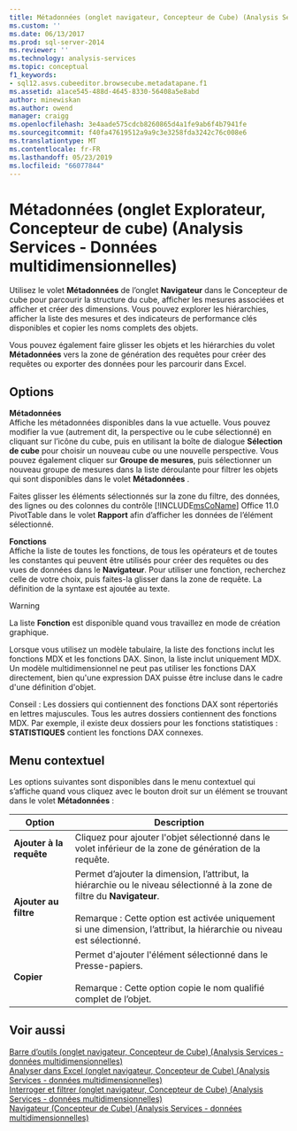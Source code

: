 ```yaml
---
title: Métadonnées (onglet navigateur, Concepteur de Cube) (Analysis Services - données multidimensionnelles) | Microsoft Docs
ms.custom: ''
ms.date: 06/13/2017
ms.prod: sql-server-2014
ms.reviewer: ''
ms.technology: analysis-services
ms.topic: conceptual
f1_keywords:
- sql12.asvs.cubeeditor.browsecube.metadatapane.f1
ms.assetid: a1ace545-488d-4645-8330-56408a5e8abd
author: minewiskan
ms.author: owend
manager: craigg
ms.openlocfilehash: 3e4aade575cdcb8260865d4a1fe9ab6f4b7941fe
ms.sourcegitcommit: f40fa47619512a9a9c3e3258fda3242c76c008e6
ms.translationtype: MT
ms.contentlocale: fr-FR
ms.lasthandoff: 05/23/2019
ms.locfileid: "66077844"
---
```

# <a name="metadata-browser-tab-cube-designer-analysis-services---multidimensional-data"></a>Métadonnées (onglet Explorateur, Concepteur de cube) (Analysis Services - Données multidimensionnelles)
  Utilisez le volet **Métadonnées** de l’onglet **Navigateur** dans le Concepteur de cube pour parcourir la structure du cube, afficher les mesures associées et afficher et créer des dimensions. Vous pouvez explorer les hiérarchies, afficher la liste des mesures et des indicateurs de performance clés disponibles et copier les noms complets des objets.  
  
 Vous pouvez également faire glisser les objets et les hiérarchies du volet **Métadonnées** vers la zone de génération des requêtes pour créer des requêtes ou exporter des données pour les parcourir dans Excel.  
  
## <a name="options"></a>Options  
 **Métadonnées**  
 Affiche les métadonnées disponibles dans la vue actuelle. Vous pouvez modifier la vue (autrement dit, la perspective ou le cube sélectionné) en cliquant sur l’icône du cube, puis en utilisant la boîte de dialogue **Sélection de cube** pour choisir un nouveau cube ou une nouvelle perspective. Vous pouvez également cliquer sur **Groupe de mesures**, puis sélectionner un nouveau groupe de mesures dans la liste déroulante pour filtrer les objets qui sont disponibles dans le volet **Métadonnées** .  
  
 Faites glisser les éléments sélectionnés sur la zone du filtre, des données, des lignes ou des colonnes du contrôle [!INCLUDE[msCoName](../includes/msconame-md.md)] Office 11.0 PivotTable dans le volet **Rapport** afin d’afficher les données de l’élément sélectionné.  
  
 **Fonctions**  
 Affiche la liste de toutes les fonctions, de tous les opérateurs et de toutes les constantes qui peuvent être utilisés pour créer des requêtes ou des vues de données dans le **Navigateur**. Pour utiliser une fonction, recherchez celle de votre choix, puis faites-la glisser dans la zone de requête. La définition de la syntaxe est ajoutée au texte.  
  
> [!WARNING]  
>  La liste **Fonction** est disponible quand vous travaillez en mode de création graphique.  
  
 Lorsque vous utilisez un modèle tabulaire, la liste des fonctions inclut les fonctions MDX et les fonctions DAX. Sinon, la liste inclut uniquement MDX. Un modèle multidimensionnel ne peut pas utiliser les fonctions DAX directement, bien qu'une expression DAX puisse être incluse dans le cadre d'une définition d'objet.  
  
 Conseil : Les dossiers qui contiennent des fonctions DAX sont répertoriés en lettres majuscules. Tous les autres dossiers contiennent des fonctions MDX. Par exemple, il existe deux dossiers pour les fonctions statistiques : **STATISTIQUES** contient les fonctions DAX connexes.  
  
## <a name="context-menu"></a>Menu contextuel  
 Les options suivantes sont disponibles dans le menu contextuel qui s’affiche quand vous cliquez avec le bouton droit sur un élément se trouvant dans le volet **Métadonnées** :  
  
|Option|Description|  
|------------|-----------------|  
|**Ajouter à la requête**|Cliquez pour ajouter l'objet sélectionné dans le volet inférieur de la zone de génération de la requête.|  
|**Ajouter au filtre**|Permet d’ajouter la dimension, l’attribut, la hiérarchie ou le niveau sélectionné à la zone de filtre du **Navigateur**.<br /><br /> Remarque : Cette option est activée uniquement si une dimension, l’attribut, la hiérarchie ou niveau est sélectionné.|  
|**Copier**|Permet d'ajouter l'élément sélectionné dans le Presse-papiers.<br /><br /> Remarque : Cette option copie le nom qualifié complet de l’objet.|  
  
## <a name="see-also"></a>Voir aussi  
 [Barre d’outils &#40;onglet navigateur, Concepteur de Cube&#41; &#40;Analysis Services - données multidimensionnelles&#41;](toolbar-browser-tab-cube-designer-analysis-services-multidimensional-data.md)   
 [Analyser dans Excel &#40;onglet navigateur, Concepteur de Cube&#41; &#40;Analysis Services - données multidimensionnelles&#41;](analyze-in-excel-browser-cube-designer-analysis-services-multidimensional-data.md)   
 [Interroger et filtrer &#40;onglet navigateur, Concepteur de Cube&#41; &#40;Analysis Services - données multidimensionnelles&#41;](query-filter-browser-cube-designer-analysis-services-multidimensional-data.md)   
 [Navigateur &#40;Concepteur de Cube&#41; &#40;Analysis Services - données multidimensionnelles&#41;](browser-cube-designer-analysis-services-multidimensional-data.md)  
  
  

